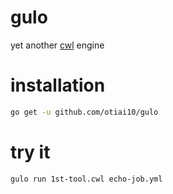 # gulo

yet another [cwl](https://github.com/common-workflow-language/common-workflow-language) engine

# installation

```sh
go get -u github.com/otiai10/gulo
```

# try it

```sh
gulo run 1st-tool.cwl echo-job.yml
```
